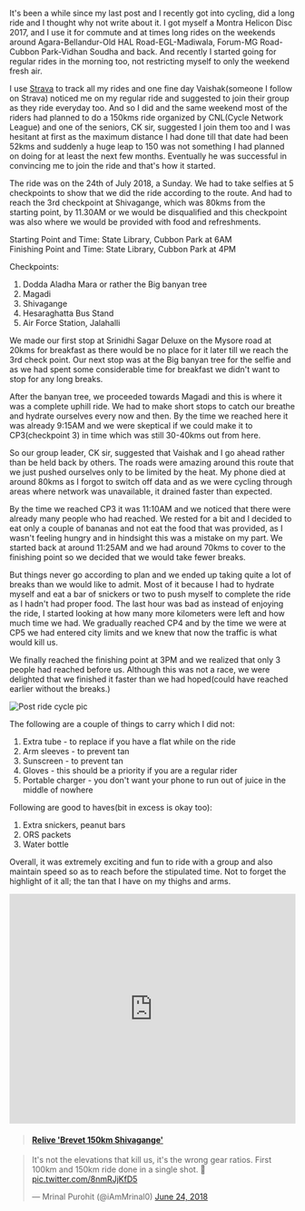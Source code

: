 <!--
.. title: A long day on the saddle
.. slug: a-long-day-on-the-saddle
.. date: 2018-07-05 17:07:27 UTC+05:30
.. tags: brevet, cnl, cycle, network, group, strava, relive
.. category: cycling
.. link:
.. description: A long 150kms cycle ride to Shivagange
.. type: text
-->

It's been a while since my last post and I recently got into cycling, did a long ride and I thought why not write about it. I got myself a Montra Helicon Disc 2017, and I use it for commute and at times long rides on the weekends around Agara-Bellandur-Old HAL Road-EGL-Madiwala, Forum-MG Road-Cubbon Park-Vidhan Soudha and back. And recently I started going for <!--TEASER_END--> regular rides in the morning too, not restricting myself to only the weekend fresh air.

I use [Strava](https://strava.com) to track all my rides and one fine day Vaishak(someone I follow on Strava) noticed me on my regular ride and suggested to join their group as they ride everyday too. And so I did and the same weekend most of the riders had planned to do a 150kms ride organized by CNL(Cycle Network League) and one of the seniors, CK sir, suggested I join them too and I was hesitant at first as the maximum distance I had done till that date had been 52kms and suddenly a huge leap to 150 was not something I had planned on doing for at least the next few months. Eventually he was successful in convincing me to join the ride and that's how it started.

The ride was on the 24th of July 2018, a Sunday. We had to take selfies at 5 checkpoints to show that we did the ride according to the route. And had to reach the 3rd checkpoint at Shivagange, which was 80kms from the starting point, by 11.30AM or we would be disqualified and this checkpoint was also where we would be provided with food and refreshments.

Starting Point and Time: State Library, Cubbon Park at 6AM  
Finishing Point and Time: State Library, Cubbon Park at 4PM  

Checkpoints:
  1. Dodda Aladha Mara or rather the Big banyan tree
  2. Magadi
  3. Shivagange
  4. Hesaraghatta Bus Stand
  5. Air Force Station, Jalahalli

We made our first stop at Srinidhi Sagar Deluxe on the Mysore road at 20kms for breakfast as there would be no place for it later till we reach the 3rd check point. Our next stop was at the Big banyan tree for the selfie and as we had spent some considerable time for breakfast we didn't want to stop for any long breaks.

After the banyan tree, we proceeded towards Magadi and this is where it was a complete uphill ride. We had to make short stops to catch our breathe and hydrate ourselves every now and then. By the time we reached here it was already 9:15AM and we were skeptical if we could make it to CP3(checkpoint 3) in time which was still 30-40kms out from here.

So our group leader, CK sir, suggested that Vaishak and I go ahead rather than be held back by others. The roads were amazing around this route that we just pushed ourselves only to be limited by the heat. My phone died at around 80kms as I forgot to switch off data and as we were cycling through areas where network was unavailable, it drained faster than expected.

By the time we reached CP3 it was 11:10AM and we noticed that there were already many people who had reached. We rested for a bit and I decided to eat only a couple of bananas and not eat the food that was provided, as I wasn't feeling hungry and in hindsight this was a mistake on my part. We started back at around 11:25AM and we had around 70kms to cover to the finishing point so we decided that we would take fewer breaks.

But things never go according to plan and we ended up taking quite a lot of breaks than we would like to admit. Most of it because I had to hydrate myself and eat a bar of snickers or two to push myself to complete the ride as I hadn't had proper food. The last hour was bad as instead of enjoying the ride, I started looking at how many more kilometers were left and how much time we had. We gradually reached CP4 and by the time we were at CP5 we had entered city limits and we knew that now the traffic is what would kill us. 

We finally reached the finishing point at 3PM and we realized that only 3 people had reached before us. Although this was not a race, we were delighted that we finished it faster than we had hoped(could have reached earlier without the breaks.)

![Post ride cycle pic](/images/cycle150.jpg)

The following are a couple of things to carry which I did not:
1. Extra tube - to replace if you have a flat while on the ride
2. Arm sleeves - to prevent tan
3. Sunscreen - to prevent tan
4. Gloves - this should be a priority if you are a regular rider
5. Portable charger - you don't want your phone to run out of juice in the middle of nowhere

Following are good to haves(bit in excess is okay too):
1. Extra snickers, peanut bars
2. ORS packets
3. Water bottle

Overall, it was extremely exciting and fun to ride with a group and also maintain speed so as to reach before the stipulated time. Not to forget the highlight of it all; the tan that I have on my thighs and arms.

<iframe height='405' width="100%" frameborder='0' allowtransparency='true' scrolling='no' src='https://www.strava.com/activities/1658911673/embed/79bccd4d0bb79463bc945a5634d62e362923c70f'></iframe>

<blockquote class="embedly-card" data-card-controls="0" data-card-key="f1631a41cb254ca5b035dc5747a5bd75"><h4><a href="https://www.relive.cc/view/1658911673?r=embed-site">Relive 'Brevet 150km Shivagange'</a></h4></blockquote>
<script async src="//cdn.embedly.com/widgets/platform.js" charset="UTF-8"></script>

<blockquote class="twitter-tweet tw-align-center" data-lang="en"><p lang="en" dir="ltr">It&#39;s not the elevations that kill us, it&#39;s the wrong gear ratios. First 100km and 150km ride done in a single shot. 🤟 <a href="https://t.co/8nmRJjKfD5">pic.twitter.com/8nmRJjKfD5</a></p>&mdash; Mrinal Purohit (@iAmMrinal0) <a href="https://twitter.com/iAmMrinal0/status/1010847154267656192?ref_src=twsrc%5Etfw">June 24, 2018</a></blockquote>
<script async src="https://platform.twitter.com/widgets.js" charset="utf-8"></script>
